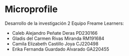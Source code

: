 # Microprofile
Desarrollo de la investigación 2
Equipo Freame Learners:
- Caleb Alejandro Peñate Deras PD230166
- Gladis del Carmen Rivas Miranda RM191684
- Camila Elizabeth Castillo Joya CJ220498
- Erika Fernanda Guardado Alvarado GA220455
